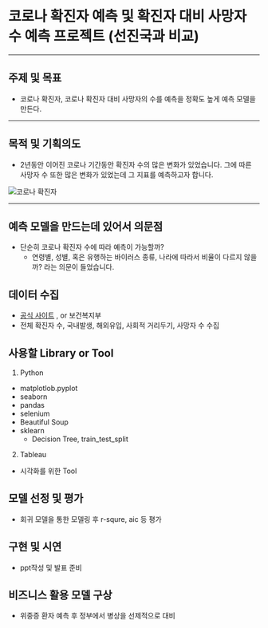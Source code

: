 # 코로나 확진자 예측 및 확진자 대비 사망자 수 예측 프로젝트 (선진국과 비교)
---
## 주제 및 목표
* 코로나 확진자, 코로나 확진자 대비 사망자의 수를 예측을 정확도 높게 예측 모델을 만든다.
---
## 목적 및 기획의도
* 2년동안 이어진 코로나 기간동안 확진자 수의 많은 변화가 있었습니다. 그에 따른 사망자 수 또한 많은 변화가 있었는데 그 지표를 예측하고자 합니다.

![코로나 확진자](https://user-images.githubusercontent.com/98293593/167098390-4e973209-91a0-480c-981a-b9dbbf1b6359.PNG)

---

## 예측 모델을 만드는데 있어서 의문점
* 단순히 코로나 확진자 수에 따라 예측이 가능할까?
  * 연령별, 성별, 혹은 유행하는 바이러스 종류, 나라에 따라서 비율이 다르지 않을까? 라는 의문이 들었습니다.

## 데이터 수집
* [공식 사이트](http://ncov.mohw.go.kr/index.jsp, '코로나 확진자 공식 사이트') , or 보건복지부 
 * 전체 확진자 수, 국내발생, 해외유입, 사회적 거리두기, 사망자 수 수집

## 사용할 Library or Tool

1. Python
- matplotlob.pyplot
- seaborn
- pandas 
- selenium
- Beautiful Soup
- sklearn
  * Decision Tree, train_test_split

2. Tableau
- 시각화를 위한 Tool
## 모델 선정 및 평가
- 회귀 모델을 통한 모델링 후 r-squre, aic 등 평가

## 구현 및 시연
- ppt작성 및 발표 준비 

## 비즈니스 활용 모델 구상
- 위중증 환자 예측 후 정부에서 병상을 선제적으로 대비 
